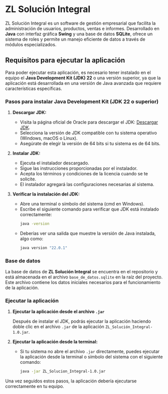 # ZL Solución Integral

ZL Solución Integral es un software de gestión empresarial que facilita la administración de usuarios, productos, ventas e informes. Desarrollado en **Java** con interfaz gráfica **Swing** y una base de datos **SQLite**, ofrece un sistema de roles y permite un manejo eficiente de datos a través de módulos especializados.

## Requisitos para ejecutar la aplicación

Para poder ejecutar esta aplicación, es necesario tener instalado en el equipo el **Java Development Kit (JDK) 22** o una versión superior, ya que la aplicación está desarrollada en una versión de Java avanzada que requiere características específicas.

### Pasos para instalar Java Development Kit (JDK 22 o superior)

1. **Descargar JDK:**
   - Visita la página oficial de Oracle para descargar el JDK: [Descargar JDK](https://www.oracle.com/java/technologies/javase-jdk22-downloads.html).
   - Selecciona la versión de JDK compatible con tu sistema operativo (Windows, macOS o Linux).
   - Asegúrate de elegir la versión de 64 bits si tu sistema es de 64 bits.

2. **Instalar JDK:**
   - Ejecuta el instalador descargado.
   - Sigue las instrucciones proporcionadas por el instalador.
   - Acepta los términos y condiciones de la licencia cuando se te solicite.
   - El instalador agregará las configuraciones necesarias al sistema.

3. **Verificar la instalación del JDK:**
   - Abre una terminal o símbolo del sistema (cmd en Windows).
   - Escribe el siguiente comando para verificar que JDK está instalado correctamente:
     ```bash
     java -version
     ```
   - Deberías ver una salida que muestre la versión de Java instalada, algo como:
     ```bash
     java version "22.0.1"
     ```

### Base de datos

La base de datos de **ZL Solución Integral** se encuentra en el repositorio y está almacenada en el archivo `base_de_datos.sqlite` en la raíz del proyecto. Este archivo contiene los datos iniciales necesarios para el funcionamiento de la aplicación.

### Ejecutar la aplicación

1. **Ejecutar la aplicación desde el archivo `.jar`**

   Después de instalar el JDK, podrás ejecutar la aplicación haciendo doble clic en el archivo `.jar` de la aplicación `ZL_Solución_Integral-1.0.jar`.

2. **Ejecutar la aplicación desde la terminal:**
   - Si tu sistema no abre el archivo `.jar` directamente, puedes ejecutar la aplicación desde la terminal o símbolo del sistema con el siguiente comando:
     ```bash
     java -jar ZL_Solucion_Integral-1.0.jar
     ```

Una vez seguidos estos pasos, la aplicación debería ejecutarse correctamente en tu equipo.
